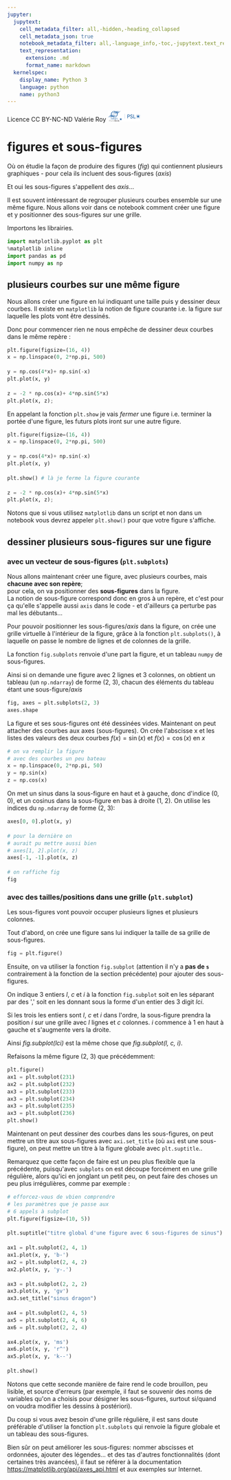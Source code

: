 ```yaml
---
jupyter:
  jupytext:
    cell_metadata_filter: all,-hidden,-heading_collapsed
    cell_metadata_json: true
    notebook_metadata_filter: all,-language_info,-toc,-jupytext.text_representation.jupytext_version,-jupytext.text_representation.format_version
    text_representation:
      extension: .md
      format_name: markdown
  kernelspec:
    display_name: Python 3
    language: python
    name: python3
---
```


<div class="licence">
<span>Licence CC BY-NC-ND</span>
<span>Valérie Roy</span>
<span><img src="media/ensmp-25-alpha.png" /></span>
</div>


# figures et sous-figures

Où on étudie la façon de produire des figures (*fig*) qui contiennent plusieurs graphiques - pour cela ils incluent des sous-figures (*axis*)


Et oui les sous-figures s'appellent des *axis*...


Il est souvent intéressant de regrouper plusieurs courbes ensemble sur une même figure. Nous allons voir dans ce notebook comment créer une figure et y positionner des sous-figures sur une grille.

Importons les librairies.

```python
import matplotlib.pyplot as plt
%matplotlib inline
import pandas as pd
import numpy as np
```

## plusieurs courbes sur une même figure


Nous allons créer une figure en lui indiquant une taille puis y dessiner deux courbes. Il existe en `matplotlib` la notion de figure courante i.e. la figure sur laquelle les plots vont être dessinés.

Donc pour commencer rien ne nous empêche de dessiner deux courbes dans le même repère :

```python
plt.figure(figsize=(16, 4))
x = np.linspace(0, 2*np.pi, 500)

y = np.cos(4*x)+ np.sin(-x)
plt.plot(x, y)

z = -2 * np.cos(x)+ 4*np.sin(5*x)
plt.plot(x, z);
```

En appelant la fonction `plt.show` je vais *fermer* une figure i.e. terminer la portée d'une figure, les futurs plots iront sur une autre figure.

```python
plt.figure(figsize=(16, 4))
x = np.linspace(0, 2*np.pi, 500)

y = np.cos(4*x)+ np.sin(-x)
plt.plot(x, y)

plt.show() # là je ferme la figure courante

z = -2 * np.cos(x)+ 4*np.sin(5*x)
plt.plot(x, z);
```

Notons que si vous utilisez `matplotlib` dans un script et non dans un notebook vous devrez appeler `plt.show()` pour que votre figure s'affiche. 


## dessiner plusieurs sous-figures sur une figure


### avec un vecteur de sous-figures (`plt.subplots`) 


Nous allons maintenant créer une figure, avec plusieurs courbes, mais **chacune avec son repère**;  
pour cela, on va positionner des **sous-figures** dans la figure.  
La notion de sous-figure correspond donc en gros à un repère, et c'est pour ça qu'elle s'appelle aussi `axis` dans le code - et d'ailleurs ça perturbe pas mal les débutants…

Pour pouvoir positionner les sous-figures/*axis*  dans la figure, on crée une grille virtuelle à l'intérieur de la figure, grâce à la fonction `plt.subplots()`, à laquelle on passe le nombre de lignes et de colonnes de la grille.

La fonction `fig.subplots` renvoie d'une part la figure, et un tableau `numpy` de sous-figures.

Ainsi si on demande une figure avec 2 lignes et 3 colonnes, on obtient un tableau (un `np.ndarray`) de forme (2, 3), chacun des éléments du tableau étant une sous-figure/*axis*

```python
fig, axes = plt.subplots(2, 3)
axes.shape
```

La figure et ses sous-figures ont été dessinées vides. Maintenant on peut attacher des courbes aux axes (sous-figures). On crée l'abscisse x et les listes des valeurs des deux courbes $f(x)=\sin(x)$ et $f(x)=\cos(x)$ en *x* 

```python
# on va remplir la figure 
# avec des courbes un peu bateau
x = np.linspace(0, 2*np.pi, 50)
y = np.sin(x)
z = np.cos(x)
```

On met un sinus dans la sous-figure en haut et à gauche, donc d'indice (0, 0), et un cosinus dans la sous-figure en bas à droite (1, 2). On utilise les indices du `np.ndarray` de forme (2, 3):

```python
axes[0, 0].plot(x, y) 

# pour la dernière on
# aurait pu mettre aussi bien 
# axes[1, 2].plot(x, z)
axes[-1, -1].plot(x, z)

# on raffiche fig
fig
```

### avec des tailles/positions dans une grille (`plt.subplot`) 

<!-- #region {"cell_style": "center"} -->
Les sous-figures vont pouvoir occuper plusieurs lignes et plusieurs colonnes.

Tout d'abord, on crée une figure sans lui indiquer la taille de sa grille de sous-figures.
<!-- #endregion -->

```python
fig = plt.figure()
```

<!-- #region {"cell_style": "center"} -->
Ensuite, on va utiliser la fonction `fig.subplot` (attention il n'y a **pas de `s`** contrairement à la fonction de la section précédente) pour ajouter des sous-figures.

On indique 3 entiers *l*, *c* et *i* à la fonction `fig.subplot` soit en les séparant par des ',' soit en les donnant sous la forme d'un entier des 3 digit *lci*.

Si les trois les entiers sont *l*, *c* et *i* dans l'ordre, la sous-figure prendra la position *i* sur une grille avec *l* lignes et *c* colonnes. *i* commence à 1 en haut à gauche et s'augmente vers la droite.

Ainsi *fig.subplot(lci)* est la même chose que *fig.subplot(l, c, i)*.
<!-- #endregion -->

Refaisons la même figure (2, 3) que précédemment:

```python cell_style="center"
plt.figure()
ax1 = plt.subplot(231)
ax2 = plt.subplot(232)
ax3 = plt.subplot(233)
ax3 = plt.subplot(234)
ax3 = plt.subplot(235)
ax3 = plt.subplot(236)
plt.show()
```

Maintenant on peut dessiner des courbes dans les sous-figures, on peut mettre un titre aux sous-figures avec `axi.set_title` (où `axi` est une sous-figure), on peut mettre un titre à la figure globale avec `plt.suptitle`..


Remarquez que cette façon de faire est un peu plus flexible que la précédente, puisqu'avec `subplots` on est découpe forcément en une grille régulière, alors qu'ici en jonglant un petit peu, on peut faire des choses un peu plus irrégulières, comme par exemple :

```python cell_style="center"
# efforcez-vous de vbien comprendre 
# les paramètres que je passe aux 
# 6 appels à subplot
plt.figure(figsize=(10, 5))

plt.suptitle("titre global d'une figure avec 6 sous-figures de sinus")

ax1 = plt.subplot(2, 4, 1)
ax1.plot(x, y, 'b-')
ax2 = plt.subplot(2, 4, 2)
ax2.plot(x, y, 'y-.')

ax3 = plt.subplot(2, 2, 2)
ax3.plot(x, y, 'gv')
ax3.set_title("sinus dragon")

ax4 = plt.subplot(2, 4, 5)  
ax5 = plt.subplot(2, 4, 6) 
ax6 = plt.subplot(2, 2, 4)

ax4.plot(x, y, 'ms')
ax6.plot(x, y, 'r^')
ax5.plot(x, y, 'k--')

plt.show()
```

Notons que cette seconde manière de faire rend le code brouillon, peu lisible, et source d'erreurs (par exemple, il faut se souvenir des noms de variables qu'on a choisis pour désigner les sous-figures, surtout si/quand on voudra modifier les dessins à postériori).

Du coup si vous avez besoin d'une grille régulière, il est sans doute préférable d'utiliser la fonction `plt.subplots` qui renvoie la figure globale et un tableau des sous-figures.


Bien sûr on peut améliorer les sous-figures: nommer abscisses et ordonnées, ajouter des légendes... et des tas d'autres fonctionnalités (dont certaines très avancées), il faut se référer à la documentation  https://matplotlib.org/api/axes_api.html et aux exemples sur Internet.
